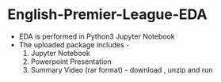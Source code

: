 # English-Premier-League-EDA
- EDA is performed in Python3 Jupyter Notebook
- The uploaded package includes - 
    1. Jupyter Notebook
    2. Powerpoint Presentation
    3. Summary Video (rar format) - download , unzip and run
